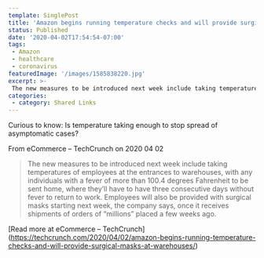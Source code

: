 ```yaml
---
template: SinglePost
title: 'Amazon begins running temperature checks and will provide surgical masks at warehouses'
status: Published
date: '2020-04-02T17:54:54-07:00'
tags:
 - Amazon
 - healthcare
 - coronavirus
featuredImage: '/images/1585838220.jpg'
excerpt: >-
 The new measures to be introduced next week include taking temperatures of employees at the entrances to warehouses, with any individuals with a fever of more than 100.4 degrees Fahrenheit to be sent home, where they’ll have to have three consecutive days without fever to return to work. Employees will also be provided with surgical masks starting next week, the company says, once it receives shipments of orders of “millions” placed a few weeks ago.
categories:
 - category: Shared Links
---
```

Curious to know: Is temperature taking enough to stop spread of asymptomatic cases?

From eCommerce – TechCrunch on 2020 04 02
> The new measures to be introduced next week include taking temperatures of employees at the entrances to warehouses, with any individuals with a fever of more than 100.4 degrees Fahrenheit to be sent home, where they’ll have to have three consecutive days without fever to return to work. Employees will also be provided with surgical masks starting next week, the company says, once it receives shipments of orders of “millions” placed a few weeks ago.

[Read more at eCommerce – TechCrunch] (https://techcrunch.com/2020/04/02/amazon-begins-running-temperature-checks-and-will-provide-surgical-masks-at-warehouses/)
